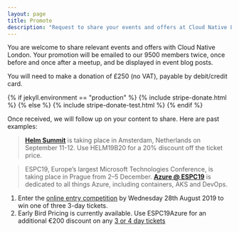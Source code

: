 ```yaml
---
layout: page
title: Promote
description: "Request to share your events and offers at Cloud Native London."
---
```


You are welcome to share relevant events and offers with Cloud Native London. Your promotion will be emailed to our 9500 members twice, once before and once after a meetup, and be displayed in event blog posts.

You will need to make a donation of £250 (no VAT), payable by debit/credit card.

<!-- Load Stripe.js on your website. -->
<script src="https://js.stripe.com/v3"></script>

{% if jekyll.environment == "production" %}
{% include stripe-donate.html %}
{% else %}
{% include stripe-donate-test.html %}
{% endif %}

Once received, we will follow up on your content to share. Here are past examples:

> [**Helm Summit**](https://events.linuxfoundation.org/events/helm-summit-2019/) is taking place in Amsterdam, Netherlands on September 11-12. Use HELM19B20 for a 20% discount off the ticket price.

> ESPC19, Europe’s largest Microsoft Technologies Conference, is taking place in Prague from 2–5 December. [**Azure @ ESPC19**](http://bit.ly/AzureESPC19) is dedicated to all things Azure, including containers, AKS and DevOps.
1. Enter the [online entry competition](http://bit.ly/AzureESPC19Comp) by Wednesday 28th August 2019 to win one of three 3-day tickets.
2. Early Bird Pricing is currently available. Use ESPC19Azure for an additional €200 discount on any [3 or 4 day tickets](http://bit.ly/ESPC19Tickets)
